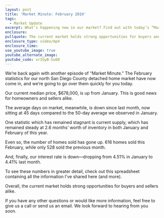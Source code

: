 ```yaml
---
layout: post
title: 'Market Minute: February 2019'
tags:
  - Market Update
excerpt: What’s happening now in our market? Find out with today’s “Market Minute.”
enclosure:
pullquote: The current market holds strong opportunities for buyers and sellers alike.
enclosure_type: video/mp4
enclosure_time:
use_youtube_image: true
youtube_alternate_image:
youtube_code: xrIGyB-Su60
---
```


We’re back again with another episode of “Market Minute.” The February statistics for our north San Diego County detached home market have now come in, and we’re going to go over them quickly for you today.

Our current median price, $678,000, is up from January. This is good news for homeowners and sellers alike.

The average days on market, meanwhile, is down since last month, now sitting at 45 days compared to the 50-day average we observed in January.

One statistic which has remained stagnant is current supply, which has remained steady at 2.6 months’ worth of inventory in both January and February of this year.

Even so, the number of homes sold has gone up. 616 homes sold this February, while only 528 sold the previous month.

And, finally, our interest rate is down—dropping from 4.51% in January to 4.41% last month.

To see these numbers in greater detail, check out this spreadsheet containing all the information I’ve shared here (and more).

Overall, the current market holds strong opportunities for buyers and sellers alike.

If you have any other questions or would like more information, feel free to give us a call or send us an email. We look forward to hearing from you soon.